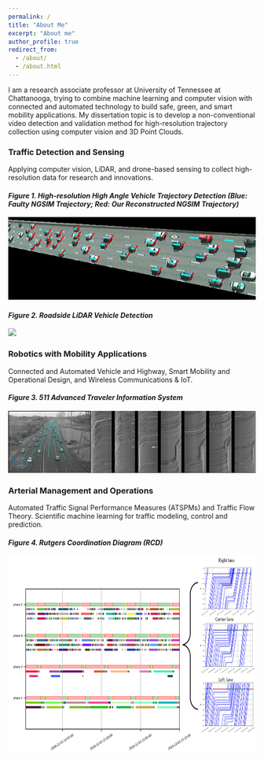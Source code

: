 ```yaml
---
permalink: /
title: "About Me"
excerpt: "About me"
author_profile: true
redirect_from: 
  - /about/
  - /about.html
---
```


I am a research associate professor at University of Tennessee at Chattanooga, trying to combine machine learning and computer vision with connected and automated technology to build safe, green, and smart mobility applications. My dissertation topic is to develop a non-conventional video detection and validation method for high-resolution trajectory collection using computer vision and 3D Point Clouds.


### Traffic Detection and Sensing
Applying computer vision, LiDAR, and drone-based sensing to collect high-resolution data for research and innovations. 

####                _Figure 1. High-resolution High Angle Vehicle Trajectory Detection (Blue: Faulty NGSIM Trajectory; Red: Our Reconstructed NGSIM Trajectory)_
![](https://raw.githubusercontent.com/TeRyZh/Website/main/images/NGSIM%20Reconstruction.gif)

####                _Figure 2. Roadside LiDAR Vehicle Detection_
<!-- <img src="https://raw.githubusercontent.com/TeRyZh/Website/main/images/Detection%20and%20Tracking_small.png" width="600" height="400">  -->
![](https://github.com/TeRyZh/Website/blob/main/images/BakersBasin_LiDAR_Detection.gif?raw=true)

### Robotics with Mobility Applications
Connected and Automated Vehicle and Highway, Smart Mobility and Operational Design, and Wireless Communications & IoT.

####                 _Figure 3. 511 Advanced Traveler Information System_ 
<!-- <img src="{{ site.url }}{{ site.baseurl }}/https://github.com/TeRyZh/Website/blob/main/images/Picture1.gif" width="600" height="400"> -->
![](https://raw.githubusercontent.com/TeRyZh/Website/main/images/Picture1.gif)

### Arterial Management and Operations
Automated Traffic Signal Performance Measures (ATSPMs) and Traffic Flow Theory. Scientific machine learning for traffic modeling, control and prediction.

####                _Figure 4. Rutgers Coordination Diagram (RCD)_
<img src="https://raw.githubusercontent.com/TeRyZh/Website/main/images/RCD%20with%20Trajectory.png" width="800" height="400"> 



<!-- ![](https://github.com/TeRyZh/Website/blob/main/images/HASDA%20Model%20Detection.gif?raw=true) -->

